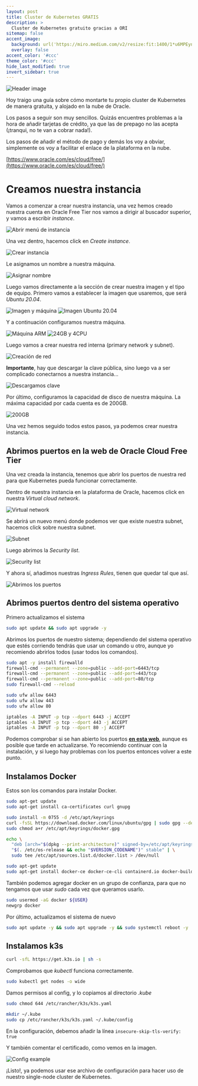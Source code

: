 ```yaml
---
layout: post
title: Cluster de Kubernetes GRATIS
description: >
  Cluster de Kubernetes gratuito gracias a ORI
sitemap: false
accent_image: 
  background: url('https://miro.medium.com/v2/resize:fit:1400/1*u6MPEyn704wLXJ90afW5rw.png') center/cover
  overlay: false
accent_color: '#ccc'
theme_color: '#ccc'
hide_last_modified: true
invert_sidebar: true
---
```



![Header image](https://miro.medium.com/v2/resize:fit:1400/1*u6MPEyn704wLXJ90afW5rw.png)

Hoy traigo una guía sobre cómo montarte tu propio cluster de Kubernetes de manera gratuita, y alojado en la nube de Oracle.

Los pasos a seguir son muy sencillos. Quizás encuentres problemas a la hora de añadir tarjetas de crédito, ya que las de prepago no las acepta (¡tranqui, no te van a cobrar nada!).

Los pasos de añadir el método de pago y demás los voy a obviar, simplemente os voy a facilitar el enlace de la plataforma en la nube.

[https://www.oracle.com/es/cloud/free/](https://www.oracle.com/es/cloud/free/)

# Creamos nuestra instancia

Vamos a comenzar a crear nuestra instancia, una vez hemos creado nuestra cuenta en Oracle Free Tier nos vamos a dirigir al buscador superior, y vamos a escribir _instance_.

![Abrir menú de instancia](/Img/AbrirMen%C3%BAInstancia.png)

Una vez dentro, hacemos click en _Create instance_.

![Crear instancia](/Img/empezamosCreacion.png)

Le asignamos un nombre a nuestra máquina.

![Asignar nombre](/Img/asignarNombre.png)

Luego vamos directamente a la sección de crear nuestra imagen y el tipo de equipo. Primero vamos a establecer la imagen que usaremos, que será _Ubuntu 20.04_.

![Imagen y máquina](/Img/imageAndShape.png)
![Imagen Ubuntu 20.04](/Img/ImagenUbuntu20.04.png)

Y a continuación configuramos nuestra máquina.

![Máquina ARM](/Img/seleccionamosM%C3%A1quinaARM.png)
![24GB y 4CPU](/Img/24gby4cpu.png)

Luego vamos a crear nuestra red interna (primary network y subnet).

![Creación de red](/Img/creamosLaRed.png)

**Importante**, hay que descargar la clave pública, sino luego va a ser complicado conectarnos a nuestra instancia...

![Descargamos clave](/Img/descargamosClaveSSH.png)

Por último, configuramos la capacidad de disco de nuestra máquina. La máxima capacidad por cada cuenta es de 200GB.

![200GB](/Img/200GB.png)

Una vez hemos seguido todos estos pasos, ya podemos crear nuestra instancia.

## Abrimos puertos en la web de Oracle Cloud Free Tier

Una vez creada la instancia, tenemos que abrir los puertos de nuestra red para que Kubernetes pueda funcionar correctamente.

Dentro de nuestra instancia en la plataforma de Oracle, hacemos click en nuestra _Virtual cloud network_.

![Virtual network](/Img/abrirPuertos1.png)

Se abrirá un nuevo menú donde podemos ver que existe nuestra subnet, hacemos click sobre nuestra subnet.

![Subnet](/Img/abrirPuertos2.png)

Luego abrimos la _Security list_.

![Security list](/Img/abrirPuertos3.png)

Y ahora sí, añadimos nuestras _Ingress Rules_, tienen que quedar tal que así.

![Abrimos los puertos](/Img/abrirPuertos4.png)

## Abrimos puertos dentro del sistema operativo

Primero actualizamos el sistema

```bash
sudo apt update && sudo apt upgrade -y
```

Abrimos los puertos de nuestro sistema; dependiendo del sistema operativo que estés corriendo tendrás que usar un comando u otro, aunque yo recomiendo abrirlos todos (usar todos los comandos).

```bash
sudo apt -y install firewalld
firewall-cmd --permanent --zone=public --add-port=6443/tcp
firewall-cmd --permanent --zone=public --add-port=443/tcp
firewall-cmd --permanent --zone=public --add-port=80/tcp
sudo firewall-cmd --reload
```

```bash
sudo ufw allow 6443
sudo ufw allow 443
sudo ufw allow 80
```

```bash
iptables -A INPUT -p tcp --dport 6443 -j ACCEPT
iptables -A INPUT -p tcp --dport 443 -j ACCEPT
iptables -A INPUT -p tcp --dport 80 -j ACCEPT
```

Podemos comprobar si se han abierto los puertos **[en esta web](https://www.yougetsignal.com/tools/open-ports/)**, aunque es posible que tarde en actualizarse. Yo recomiendo continuar con la instalación, y si luego hay problemas con los puertos entonces volver a este punto.

## Instalamos Docker

Estos son los comandos para instalar Docker.

```bash
sudo apt-get update
sudo apt-get install ca-certificates curl gnupg
```

```bash
sudo install -m 0755 -d /etc/apt/keyrings
curl -fsSL https://download.docker.com/linux/ubuntu/gpg | sudo gpg --dearmor -o /etc/apt/keyrings/docker.gpg
sudo chmod a+r /etc/apt/keyrings/docker.gpg
```

```bash
echo \
  "deb [arch="$(dpkg --print-architecture)" signed-by=/etc/apt/keyrings/docker.gpg] https://download.docker.com/linux/ubuntu \
  "$(. /etc/os-release && echo "$VERSION_CODENAME")" stable" | \
  sudo tee /etc/apt/sources.list.d/docker.list > /dev/null
```

```bash
sudo apt-get update
sudo apt-get install docker-ce docker-ce-cli containerd.io docker-buildx-plugin docker-compose-plugin
```

También podemos agregar docker en un grupo de confianza, para que no tengamos que usar _sudo_ cada vez que queramos usarlo.

```bash
sudo usermod -aG docker ${USER}
newgrp docker
```

Por último, actualizamos el sistema de nuevo

```bash
sudo apt update -y && sudo apt upgrade -y && sudo systemctl reboot -y
```

## Instalamos k3s

```bash
curl -sfL https://get.k3s.io | sh -s
```

Comprobamos que _kubectl_ funciona correctamente.

```bash
sudo kubectl get nodes -o wide
```

Damos permisos al config, y lo copiamos al directorio _.kube_

```bash
sudo chmod 644 /etc/rancher/k3s/k3s.yaml

mkdir ~/.kube
sudo cp /etc/rancher/k3s/k3s.yaml ~/.kube/config
```

En la configuración, debemos añadir la línea `insecure-skip-tls-verify: true`

Y también comentar el certificado, como vemos en la imagen.

![Config example](Img/exampleConfig.png)

¡Listo!, ya podemos usar ese archivo de configuración para hacer uso de nuestro single-node cluster de Kubernetes.
